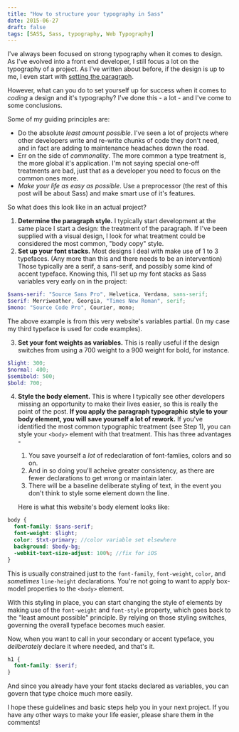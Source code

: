 ```yaml
---
title: "How to structure your typography in Sass"
date: 2015-06-27
draft: false
tags: [SASS, Sass, typography, Web Typography]
---
```


I've always been focused on strong typography when it comes to design. As I've evolved into a front end developer, I still focus a lot on the typography of a project. As I've written about before, if the design is up to me, I even start with [setting the paragraph](/where-to-begin/).

However, what can you do to set yourself up for success when it comes to _coding_ a design and it's typography? I've done this - a lot - and I've come to some conclusions.

Some of my guiding principles are:

- Do the absolute _least amount possible_. I've seen a lot of projects where other developers write and re-write chunks of code they don't need, and in fact are adding to maintenance headaches down the road.
- Err on the side of _commonality_. The more common a type treatment is, the more global it's application. I'm not saying special one-off treatments are bad, just that as a developer you need to focus on the common ones more.
- _Make your life as easy as possible_. Use a preprocessor (the rest of this post will be about Sass) and make smart use of it's features.

So what does this look like in an actual project?

1. **Determine the paragraph style.** I typically start development at the same place I start a design: the treatment of the paragraph. If I've been supplied with a visual design, I look for what treatment could be considered the most common, "body copy" style.
2. **Set up your font stacks.** Most designs I deal with make use of 1 to 3 typefaces. (Any more than this and there needs to be an intervention) Those typically are a serif, a sans-serif, and possibly some kind of accent typeface. Knowing this, I'll set up my font stacks as Sass variables very early on in the project:

```scss
$sans-serif: "Source Sans Pro", Helvetica, Verdana, sans-serif;
$serif: Merriweather, Georgia, "Times New Roman", serif;
$mono: "Source Code Pro", Courier, mono;
```

The above example is from this very website's variables partial. (In my case my third typeface is used for code examples).

3. **Set your font weights as variables.** This is really useful if the design switches from using a 700 weight to a 900 weight for bold, for instance.

```scss
$light: 300;
$normal: 400;
$semibold: 500;
$bold: 700;
```

4. **Style the body element.** This is where I typically see other developers missing an opportunity to make their lives easier, so this is really the point of the post. **If you apply the paragraph typographic style to your body element, you will save yourself a lot of rework.** If you've identified the most common typographic treatment (see Step 1), you can style your `<body>` element with that treatment. This has three advantages -

   1. You save yourself a _lot_ of redeclaration of font-famlies, colors and so on.
   2. And in so doing you'll acheive greater consistency, as there are fewer declarations to get wrong or maintain later.
   3. There will be a baseline deliberate styling of text, in the event you don't think to style some element down the line.

   Here is what this website's body element looks like:

```scss
body {
  font-family: $sans-serif;
  font-weight: $light;
  color: $txt-primary; //color variable set elsewhere
  background: $body-bg;
  -webkit-text-size-adjust: 100%; //fix for iOS
}
```

This is usually constrained just to the `font-family`, `font-weight`, `color`, and _sometimes_ `line-height` declarations. You're not going to want to apply box-model properties to the `<body>` element.

With this styling in place, you can start changing the style of elements by making use of the `font-weight` and `font-style` property, which goes back to the "least amount possible" principle. By relying on those styling switches, governing the overall typeface becomes much easier.

Now, when you want to call in your secondary or accent typeface, you _deliberately_ declare it where needed, and that's it.

```scss
h1 {
  font-family: $serif;
}
```

And since you already have your font stacks declared as variables, you can govern that type choice much more easily.

I hope these guidelines and basic steps help you in your next project. If you have any other ways to make your life easier, please share them in the comments!
